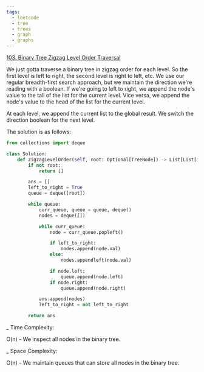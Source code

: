 ```yaml
---
tags:
  - leetcode
  - tree
  - trees
  - graph
  - graphs
---
```


<a href="https://leetcode.com/problems/binary-tree-zigzag-level-order-traversal/">
103. Binary Tree Zigzag Level Order Traversal</a>

We just gotta traverse a binary tree in zigzag order for each level. So the
first level is left to right, the second level is right to left, etc. We use our
regular breadth-first search approach, but we maintain the direction we're
reading with a boolean. If we're going to left to right, we append the node's
value to the tail of the list for the current level. Vice versa, we append the
node's value to the head of the list for the current level.

At each level, we append the current list to the global result. We switch the
direction boolean for the next level.

The solution is as follows:

```python
from collections import deque

class Solution:
    def zigzagLevelOrder(self, root: Optional[TreeNode]) -> List[List[int]]:
        if not root:
            return []

        ans = []
        left_to_right = True
        queue = deque([root])

        while queue:
            curr_queue, queue = queue, deque()
            nodes = deque([])

            while curr_queue:
                node = curr_queue.popleft()

                if left_to_right:
                    nodes.append(node.val)
                else:
                    nodes.appendleft(node.val)

                if node.left:
                    queue.append(node.left)
                if node.right:
                    queue.append(node.right)

            ans.append(nodes)
            left_to_right = not left_to_right

        return ans
```

\_ Time Complexity:

O(n) - We inspect all nodes in the binary tree.

\_ Space Complexity:

O(n) - We maintain queues that can store all nodes in the binary tree.
